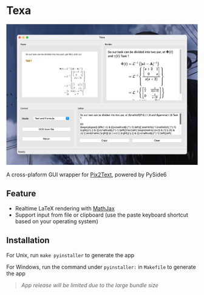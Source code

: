 # Texa

![image-20241001024150033](README.assets/image-20241001024150033.png)

A cross-plaform GUI wrapper for [Pix2Text](https://github.com/breezedeus/Pix2Text), powered by PySide6

## Feature

- Realtime LaTeX rendering with [MathJax](https://www.mathjax.org)
- Support input from file or clipboard (use the paste keyboard shortcut based on your operating system)

## Installation

For Unix, run `make pyinstaller` to generate the app

For Windows, run the command under `pyinstaller:` in `Makefile` to generate the app

> _App release will be limited due to the large bundle size_
